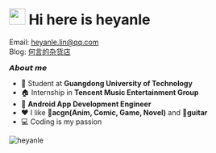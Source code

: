 # <img src="https://cdn.jsdelivr.net/gh/dmego/images/img/Hi.gif" height="32" /> Hi here is heyanle

Email: <a href="mailto:heyanle.lin@qq.com">heyanle.lin@qq.com</a>  
Blog: <a href="https://heyanle.com">何言的杂货店</a>

**𝘼𝙗𝙤𝙪𝙩 𝙢𝙚**

- 🏫 Student at **Guangdong University of Technology**
- 🏠 Internship in **Tencent Music Entertainment Group**
-  📱 **Android App Development Engineer**
- ❤️ I like 🧩**acgn(Anim, Comic, Game, Novel)** and 🎸**guitar**
- 💻 Coding is my passion

<img src="https://github-readme-stats.vercel.app/api?username=heyanLE&show_icons=true&theme=dark" alt="heyanle" />
